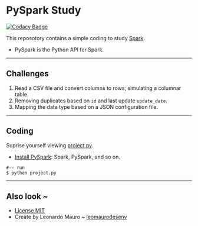 # PySpark Study
[![Codacy Badge](https://app.codacy.com/project/badge/Grade/646badea2aa8496ab3c24ac90decfc22)](https://www.codacy.com/manual/leomaurodesenv/pyspark-study?utm_source=github.com&amp;utm_medium=referral&amp;utm_content=leomaurodesenv/pyspark-study&amp;utm_campaign=Badge_Grade)
   
This reposotory contains a simple coding to study [Spark](spark.apache.org/).   
-   PySpark is the Python API for Spark.

---
## Challenges

1.   Read a CSV file and convert columns to rows; simulating a columnar table.
2.   Removing duplicates based on `id` and last update `update_date`.
3.   Mapping the data type based on a JSON configuration file.

---
## Coding
Suprise yourself viewing [project.py](project.py).   

-   [Install PySpark](https://medium.com/@josemarcialportilla/installing-scala-and-spark-on-ubuntu-5665ee4b62b1): Spark, PySpark, and so on.

```shell
#-- run
$ python project.py

```

---
## Also look ~

-   [License MIT](LICENSE)
-   Create by Leonardo Mauro ~ [leomaurodesenv](https://github.com/leomaurodesenv/)

